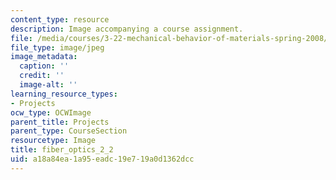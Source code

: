 ```yaml
---
content_type: resource
description: Image accompanying a course assignment.
file: /media/courses/3-22-mechanical-behavior-of-materials-spring-2008/a18a84ea1a95eadc19e719a0d1362dcc_fiber_optics_2_2.jpg
file_type: image/jpeg
image_metadata:
  caption: ''
  credit: ''
  image-alt: ''
learning_resource_types:
- Projects
ocw_type: OCWImage
parent_title: Projects
parent_type: CourseSection
resourcetype: Image
title: fiber_optics_2_2
uid: a18a84ea-1a95-eadc-19e7-19a0d1362dcc
---
```


